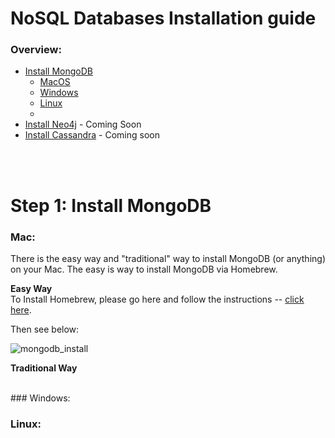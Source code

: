 # NoSQL Databases Installation guide

### Overview:
* [Install MongoDB](#mongodb)
    * [MacOS](#macMongo)
    * [Windows](#windowsMongo)
    * [Linux](#linuxMongo)
    * 
* [Install Neo4j](#neo) - Coming Soon
    <!-- * [MacOS](#macNeo)
    * [Windows](#windowsNeo)
    * [Linux](#linuxNeo) -->
* [Install Cassandra](#cass) - Coming soon
    <!-- * [MacOS](#macCass)
    * [Windows](#windowsCass)
    * [Linux](#linuxCass) -->
  


<br><br>
<a id="mongodb"></a>
# Step 1: Install MongoDB <br>


### Mac:
<a id="macMongo"></a>

There is the easy way and "traditional" way to install MongoDB (or anything) on your Mac. The easy is way to install MongoDB via Homebrew.

<b> Easy Way</b><br/>
To Install Homebrew, please go here and follow the instructions -- [click here](https://brew.sh/).

Then see below:

![mongodb_install](./img/mongo_install.jpg)


<b> Traditional Way</b><br/>



<br/>
### Windows:
<a id="windowsMongo"></a>


### Linux:
<a id="linuxNeo"></a>
